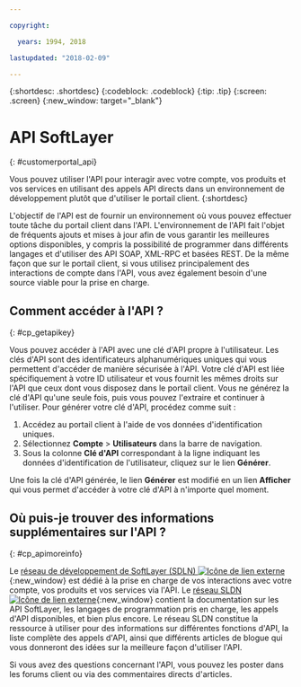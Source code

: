 ```yaml
---

copyright:

  years: 1994, 2018

lastupdated: "2018-02-09"

---
```


{:shortdesc: .shortdesc}
{:codeblock: .codeblock}
{:tip: .tip}
{:screen: .screen}
{:new_window: target="_blank"}


# API SoftLayer
{: #customerportal_api}

Vous pouvez utiliser l'API pour interagir avec votre compte, vos produits et vos services en utilisant des appels API directs dans un environnement de développement plutôt que d'utiliser le portail client.
{:shortdesc}

L'objectif de l'API est de fournir un environnement où vous pouvez effectuer toute tâche du portail client dans l'API. L'environnement de l'API fait l'objet de fréquents ajouts et mises à jour afin de vous garantir les meilleures options disponibles, y compris la possibilité de programmer dans différents langages et d'utiliser des API SOAP, XML-RPC et basées REST. De la même façon que sur le portail client, si vous utilisez principalement des interactions de compte dans l'API, vous avez également besoin d'une source viable pour la prise en charge.

## Comment accéder à l'API ?
{: #cp_getapikey}

Vous pouvez accéder à l'API avec une clé d'API propre à l'utilisateur. Les clés d'API sont des identificateurs alphanumériques uniques qui vous permettent d'accéder de manière sécurisée à l'API. Votre clé d'API est liée spécifiquement à votre ID utilisateur et vous fournit les mêmes droits sur l'API que ceux dont vous disposez dans le portail client. Vous ne générez la clé d'API qu'une seule fois, puis vous pouvez l'extraire et continuer à l'utiliser. Pour générer votre clé d'API, procédez comme suit :

1. Accédez au portail client à l'aide de vos données d'identification uniques.
2. Sélectionnez **Compte** > **Utilisateurs** dans la barre de navigation.
3. Sous la colonne **Clé d'API** correspondant à la ligne indiquant les données d'identification de l'utilisateur, cliquez sur le lien **Générer**.

Une fois la clé d'API générée, le lien **Générer** est modifié en un lien **Afficher** qui vous permet d'accéder à votre clé d'API à n'importe quel moment.

## Où puis-je trouver des informations supplémentaires sur l'API ?
{: #cp_apimoreinfo}

Le [réseau de développement de SoftLayer (SDLN) ![Icône de lien externe](../icons/launch-glyph.svg)](http://sldn.softlayer.com/){:new_window} est dédié à la prise en charge de vos interactions avec votre compte, vos produits et vos services via l'API. Le [réseau SLDN ![Icône de lien externe](../icons/launch-glyph.svg)](http://sldn.softlayer.com/){:new_window} contient la documentation sur les API SoftLayer, les langages de programmation pris en charge, les appels d'API disponibles, et bien plus encore. Le réseau SLDN constitue la ressource à utiliser pour des informations sur différentes fonctions d'API, la liste complète des appels d'API, ainsi que différents articles de blogue qui vous donneront des idées sur la meilleure façon d'utiliser l'API.


Si vous avez des questions concernant l'API, vous pouvez les poster dans les forums client ou via des commentaires directs d'articles.
